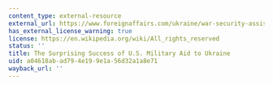 ```yaml
---
content_type: external-resource
external_url: https://www.foreignaffairs.com/ukraine/war-security-assistance-lessons
has_external_license_warning: true
license: https://en.wikipedia.org/wiki/All_rights_reserved
status: ''
title: The Surprising Success of U.S. Military Aid to Ukraine
uid: a04618ab-ad79-4e19-9e1a-56d32a1a8e71
wayback_url: ''
---
```

